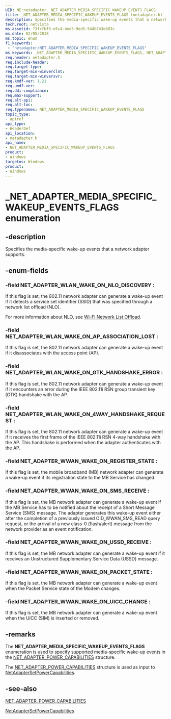 ```yaml
---
UID: NE:netadapter._NET_ADAPTER_MEDIA_SPECIFIC_WAKEUP_EVENTS_FLAGS
title: _NET_ADAPTER_MEDIA_SPECIFIC_WAKEUP_EVENTS_FLAGS (netadapter.h)
description: Specifies the media-specific wake-up events that a network adapter supports.
tech.root: netvista
ms.assetid: 73fcfbf5-e5c4-4ee3-9ed5-544b743e683c
ms.date: 02/05/2018
ms.topic: enum
f1_keywords:
 - "netadapter/NET_ADAPTER_MEDIA_SPECIFIC_WAKEUP_EVENTS_FLAGS"
ms.keywords: _NET_ADAPTER_MEDIA_SPECIFIC_WAKEUP_EVENTS_FLAGS, NET_ADAPTER_MEDIA_SPECIFIC_WAKEUP_EVENTS_FLAGS, 
req.header: netadapter.h
req.include-header:
req.target-type:
req.target-min-winverclnt:
req.target-min-winversvr:
req.kmdf-ver: 1.21
req.umdf-ver:
req.ddi-compliance:
req.max-support:
req.alt-api:
req.alt-loc:
req.typenames: NET_ADAPTER_MEDIA_SPECIFIC_WAKEUP_EVENTS_FLAGS
topic_type: 
- apiref
api_type: 
- HeaderDef
api_location:
- netadapter.h
api_name: 
- NET_ADAPTER_MEDIA_SPECIFIC_WAKEUP_EVENTS_FLAGS
product:
- Windows
targetos: Windows
product:
- Windows
---
```


# _NET_ADAPTER_MEDIA_SPECIFIC_WAKEUP_EVENTS_FLAGS enumeration

## -description



Specifies the media-specific wake-up events that a network adapter supports.

## -enum-fields

### -field NET_ADAPTER_WLAN_WAKE_ON_NLO_DISCOVERY : 
If this flag is set, the 802.11 network adapter can generate a wake-up event if it detects a service set identifier (SSID) that was specified through a network list offload (NLO). 

For more information about NLO, see [Wi-Fi Network List Offload](https://docs.microsoft.com/windows-hardware/drivers/network/wi-fi-network-list-offload).

### -field NET_ADAPTER_WLAN_WAKE_ON_AP_ASSOCIATION_LOST : 
If this flag is set, the 802.11 network adapter can generate a wake-up event if it disassociates with the access point (AP).

### -field NET_ADAPTER_WLAN_WAKE_ON_GTK_HANDSHAKE_ERROR : 
If this flag is set, the 802.11 network adapter can generate a wake-up event if it encounters an error during the IEEE 802.11i RSN group transient key (GTK) handshake with the AP.

### -field NET_ADAPTER_WLAN_WAKE_ON_4WAY_HANDSHAKE_REQUEST : 
If this flag is set, the 802.11 network adapter can generate a wake-up event if it receives the first frame of the IEEE 802.11i RSN 4-way handshake with the AP. This handshake is performed when the adapter authenticates with the AP.

### -field NET_ADAPTER_WWAN_WAKE_ON_REGISTER_STATE : 
If this flag is set, the mobile broadband (MB) network adapter can generate a wake-up event if its registration state to the MB Service has changed.

### -field NET_ADAPTER_WWAN_WAKE_ON_SMS_RECEIVE : 
If this flag is set, the MB network adapter can generate a wake-up event if the MB Service has to be notified about the receipt of a Short Message Service (SMS) message. The adapter generates this wake-up event either after the completion of a previously issued OID_WWAN_SMS_READ query request, or the arrival of a new class-0 (flash/alert) message from the network provider as an event notification.

### -field NET_ADAPTER_WWAN_WAKE_ON_USSD_RECEIVE : 
If this flag is set, the MB network adapter can generate a wake-up event if it receives an Unstructured Supplementary Service Data (USSD) message.

### -field NET_ADAPTER_WWAN_WAKE_ON_PACKET_STATE : 
If this flag is set, the MB network adapter can generate a wake-up event when the Packet Service state of the Modem changes.

### -field NET_ADAPTER_WWAN_WAKE_ON_UICC_CHANGE : 
If this flag is set, the MB network adapter can generate a wake-up event when the UICC (SIM) is inserted or removed. 

## -remarks

The **NET_ADAPTER_MEDIA_SPECIFIC_WAKEUP_EVENTS_FLAGS** enumeration is used to specify supported media-specific wake-up events in the [NET_ADAPTER_POWER_CAPABILITIES](ns-netadapter-_net_adapter_power_capabilities.md) structure.

The [NET_ADAPTER_POWER_CAPABILITIES](ns-netadapter-_net_adapter_power_capabilities.md) structure is used as input to [NetAdapterSetPowerCapabilities](nf-netadapter-netadaptersetpowercapabilities.md).



## -see-also

[NET_ADAPTER_POWER_CAPABILITIES](ns-netadapter-_net_adapter_power_capabilities.md)

[NetAdapterSetPowerCapabilities](nf-netadapter-netadaptersetpowercapabilities.md)
